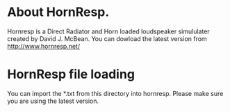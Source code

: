 # About HornResp.
Hornresp is a Direct Radiator and Horn loaded loudspeaker simululater created by David J. McBean. You can dowload the latest version from http://www.hornresp.net/

# HornResp file loading
You can import the *.txt from this directory into hornresp. Please make sure you are using the latest version.
